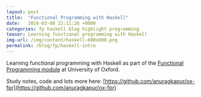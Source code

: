 ```yaml
---
layout: post
title:  "Functional Programming with Haskell"
date:   2016-03-08 22:11:26 +0000   
categories: fp haskell blog highlight programming
teaser: Learning functional programming with Haskell
img-url: /img/content/haskell-600x600.png
permalink: /blog/fp/haskell-intro
---
```


Learning functional programming with Haskell as part of the [Functional Programming module](http://www.cs.ox.ac.uk/softeng/subjects/FPR.html) 
at University of Oxford.

Study notes, code and lots more here: [https://github.com/anuragkapur/ox-fpr](https://github.com/anuragkapur/ox-fpr)